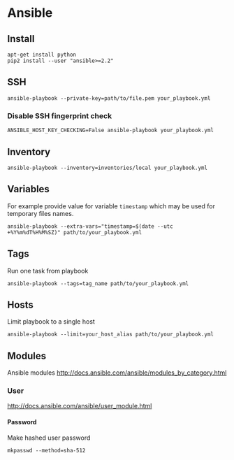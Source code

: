 # Ansible

## Install

    apt-get install python
    pip2 install --user "ansible>=2.2"

## SSH

    ansible-playbook --private-key=path/to/file.pem your_playbook.yml

### Disable SSH fingerprint check

    ANSIBLE_HOST_KEY_CHECKING=False ansible-playbook your_playbook.yml

## Inventory

    ansible-playbook --inventory=inventories/local your_playbook.yml

## Variables

For example provide value for variable `timestamp`
which may be used for temporary files names.

    ansible-playbook --extra-vars="timestamp=$(date --utc +%Y%m%dT%H%M%SZ)" path/to/your_playbook.yml

## Tags

Run one task from playbook

    ansible-playbook --tags=tag_name path/to/your_playbook.yml

## Hosts

Limit playbook to a single host

    ansible-playbook --limit=your_host_alias path/to/your_playbook.yml

## Modules

Ansible modules <http://docs.ansible.com/ansible/modules_by_category.html>

### User

<http://docs.ansible.com/ansible/user_module.html>

#### Password

Make hashed user password

    mkpasswd --method=sha-512
